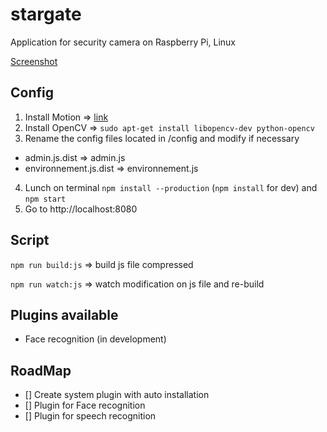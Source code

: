# stargate
Application for security camera on Raspberry Pi, Linux

[Screenshot](https://github.com/lobor/stargate/tree/screenshot)


## Config
1. Install Motion => [link](http://www.lavrsen.dk/foswiki/bin/view/Motion/WebHome) 
2. Install OpenCV => ```sudo apt-get install libopencv-dev python-opencv```
3. Rename the config files located in /config and modify if necessary
  - admin.js.dist => admin.js
  - environnement.js.dist => environnement.js
4. Lunch on terminal ```npm install --production``` (```npm install``` for dev) and ```npm start```
5. Go to http://localhost:8080


## Script
```npm run build:js``` => build js file compressed

```npm run watch:js``` => watch modification on js file and re-build

## Plugins available
- Face recognition (in development)

## RoadMap
- [] Create system plugin with auto installation 
- [] Plugin for Face recognition
- [] Plugin for speech recognition
